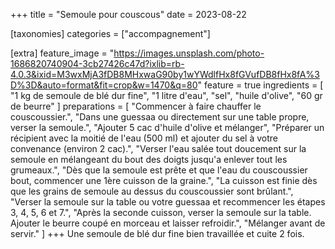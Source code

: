 +++
title = "Semoule pour couscous"
date = 2023-08-22

[taxonomies]
categories = ["accompagnement"]

[extra]
feature_image = "https://images.unsplash.com/photo-1686820740904-3cb27426c47d?ixlib=rb-4.0.3&ixid=M3wxMjA3fDB8MHxwaG90by1wYWdlfHx8fGVufDB8fHx8fA%3D%3D&auto=format&fit=crop&w=1470&q=80"
feature = true
ingredients = [
  "1 kg de semoule de blé dur fine",
  "1 litre d'eau",
  "sel",
  "huile d'olive",
  "60 gr de beurre"
]
preparations = [
  "Commencer à faire chauffer le couscoussier.",
  "Dans une guessaa ou directement sur une table propre, verser la semoule.",
  "Ajouter 5 cac d'huile d'olive et mélanger",
  "Préparer un récipient avec la moitié de l'eau (500 ml) et ajouter du sel à votre convenance (environ 2 cac).",
  "Verser l'eau salée tout doucement sur la semoule en mélangeant du bout des doigts jusqu'a enlever tout les grumeaux.",
  "Dès que la semoule est prête et que l'eau du couscoussier bout, commencer une 1ère cuisson de la graine.",
  "La cuisson est finie dès que les grains de semoule au dessus du couscoussier sont brûlant.",
  "Verser la semoule sur la table ou votre guessaa et recommencer les étapes 3, 4, 5, 6 et 7.",
  "Après la seconde cuisson, verser la semoule sur la table. Ajouter le beurre coupé en morceau et laisser refroidir.",
  "Mélanger avant de servir."
]
+++
Une semoule de blé dur fine bien travaillée et cuite 2 fois.

